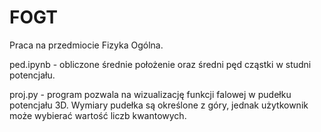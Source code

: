 # FOGT
Praca na przedmiocie Fizyka Ogólna.

ped.ipynb - obliczone średnie położenie oraz średni pęd cząstki w studni potencjału.

proj.py - program pozwala na wizualizację funkcji falowej w pudełku potencjału 3D. Wymiary pudełka są określone z góry, jednak użytkownik może wybierać wartość liczb kwantowych.
